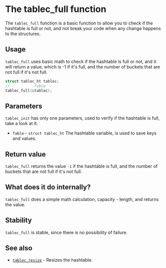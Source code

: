 # The tablec_full function

The `tablec_full` function is a basic function to allow you to check if the hashtable is full or not, and not break your code when any change happens to the structures.

## Usage

`tablec_full` uses basic math to check if the hashtable is full or not, and it will return a value, which is -1 if it's full, and the number of buckets that are not full if it's not full.

```c
struct tablec_ht tablec;
//           Table
tablec_full(&tablec);
```

## Parameters

`tablec_init` has only one parameters, used to verify if the hashtable is full, take a look at it:

*  `Table`       - `struct tablec_ht` The hashtable variable, is used to save keys and values.

## Return value

`tablec_full` returns the value `-1` if the hashtable is full, and the number of buckets that are not full if it's not full.

## What does it do internally?

`tablec_full` does a simple math calculation, capacity - length, and returns the value.

## Stability

`tablec_full` is stable, since there is no possibility of failure.

## See also

*  [`tablec_resize`](tablec_resize.md) - Resizes the hashtable.
